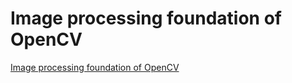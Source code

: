 # Image processing foundation of OpenCV
[Image processing foundation of OpenCV](https://aiwithcloud.com/2022/09/15/image_processing_foundation_of_opencv/)
